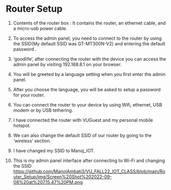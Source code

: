 # Router Setup


1. Contents of the router box : It contains the router, an ethernet cable, and a micro-usb power cable.


2. To access the admin panel, you need to connect to the router by using the SSID(My default SSID was GT-MT300N-V2) and entering the default password .


3. ‘goodlife’, after connecting the router with the device you can access the admin panel by visiting 192.168.8.1 on your browser.


4. You will be greeted by  a language setting when you first enter the admin panel.


5. After you choose the language, you will be asked to setup a password for your router.


6. You can connect the router to your device by using Wifi, ethernet, USB modem or by USB tethering.


7. I have connected the router with VUGuest and my personal mobile hotspot.


8. We can also change the default SSID of our router by going to the ‘wireless’ section.


9. I have changed my SSID to Manoj_IOT.

10. This is my admin panel interface after connecting to Wi-Fi and changing the SSID
https://github.com/ManojAmbati3/VU_FALL22_IOT_CLASS/blob/main/Router_Setup/img/Screen%20Shot%202022-09-08%20at%207.15.47%20PM.png
